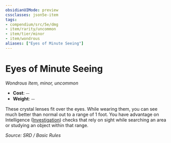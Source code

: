 ```yaml
---
obsidianUIMode: preview
cssclasses: json5e-item
tags:
- compendium/src/5e/dmg
- item/rarity/uncommon
- item/tier/minor
- item/wondrous
aliases: ["Eyes of Minute Seeing"]
---
```

# Eyes of Minute Seeing
*Wondrous Item, minor, uncommon*  

- **Cost**: ⏤
- **Weight**: ⏤

These crystal lenses fit over the eyes. While wearing them, you can see much better than normal out to a range of 1 foot. You have advantage on Intelligence ([Investigation](skills.md#Investigation)) checks that rely on sight while searching an area or studying an object within that range.

*Source: SRD / Basic Rules*